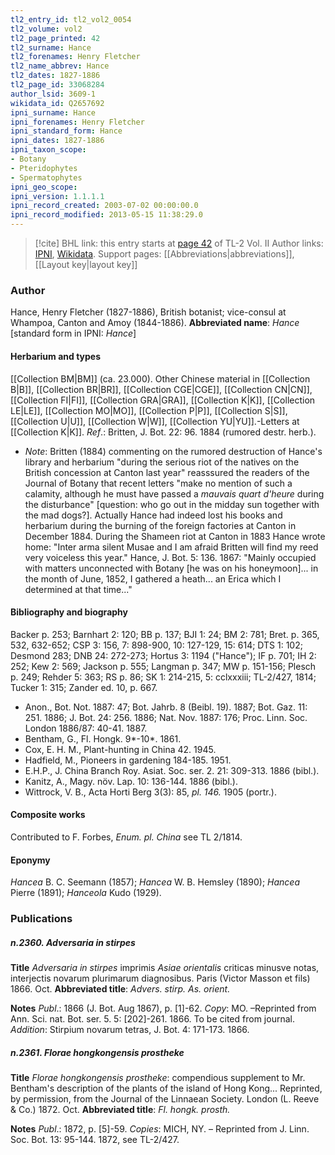 ```yaml
---
tl2_entry_id: tl2_vol2_0054
tl2_volume: vol2
tl2_page_printed: 42
tl2_surname: Hance
tl2_forenames: Henry Fletcher
tl2_name_abbrev: Hance
tl2_dates: 1827-1886
tl2_page_id: 33068284
author_lsid: 3609-1
wikidata_id: Q2657692
ipni_surname: Hance
ipni_forenames: Henry Fletcher
ipni_standard_form: Hance
ipni_dates: 1827-1886
ipni_taxon_scope: 
- Botany
- Pteridophytes
- Spermatophytes
ipni_geo_scope: 
ipni_version: 1.1.1.1
ipni_record_created: 2003-07-02 00:00:00.0
ipni_record_modified: 2013-05-15 11:38:29.0
---
```


> [!cite] BHL link: this entry starts at [page 42](https://www.biodiversitylibrary.org/page/33068284) of TL-2 Vol. II
> Author links: [IPNI](https://www.ipni.org/a/3609-1), [Wikidata](https://www.wikidata.org/wiki/Q2657692). Support pages: [[Abbreviations|abbreviations]], [[Layout key|layout key]]

### Author

Hance, Henry Fletcher (1827-1886), British botanist; vice-consul at Whampoa, Canton and Amoy (1844-1886). 
**Abbreviated name**: *Hance* \[standard form in IPNI: *Hance*\]

#### Herbarium and types

[[Collection BM|BM]] (ca. 23.000). Other Chinese material in [[Collection B|B]], [[Collection BR|BR]], [[Collection CGE|CGE]], [[Collection CN|CN]], [[Collection FI|FI]], [[Collection GRA|GRA]], [[Collection K|K]], [[Collection LE|LE]], [[Collection MO|MO]], [[Collection P|P]], [[Collection S|S]], [[Collection U|U]], [[Collection W|W]], [[Collection YU|YU]].-Letters at [[Collection K|K]].
*Ref*.: Britten, J. Bot. 22: 96. 1884 (rumored destr. herb.).
- *Note*: Britten (1884) commenting on the rumored destruction of Hance's library and herbarium "during the serious riot of the natives on the British concession at Canton last year" reasssured the readers of the Journal of Botany that recent letters "make no mention of such a calamity, although he must have passed a *mauvais quart d'heure* during the disturbance" \[question: who go out in the midday sun together with the mad dogs?\]. Actually Hance had indeed lost his books and herbarium during the burning of the foreign factories at Canton in December 1884. During the Shameen riot at Canton in 1883 Hance wrote home: "Inter arma silent Musae and I am afraid Britten will find my reed very voiceless this year." Hance, J. Bot. 5: 136. 1867: "Mainly occupied with matters unconnected with Botany \[he was on his honeymoon\]... in the month of June, 1852, I gathered a heath... an Erica which I determined at that time..."

#### Bibliography and biography

Backer p. 253; Barnhart 2: 120; BB p. 137; BJI 1: 24; BM 2: 781; Bret. p. 365, 532, 632-652; CSP 3: 156, 7: 898-900, 10: 127-129, 15: 614; DTS 1: 102; Desmond 283; DNB 24: 272-273; Hortus 3: 1194 ("Hance"); IF p. 701; IH 2: 252; Kew 2: 569; Jackson p. 555; Langman p. 347; MW p. 151-156; Plesch p. 249; Rehder 5: 363; RS p. 86; SK 1: 214-215, 5: cclxxxiii; TL-2/427, 1814; Tucker 1: 315; Zander ed. 10, p. 667.
- Anon., Bot. Not. 1887: 47; Bot. Jahrb. 8 (Beibl. 19). 1887; Bot. Gaz. 11: 251. 1886; J. Bot. 24: 256. 1886; Nat. Nov. 1887: 176; Proc. Linn. Soc. London 1886/87: 40-41. 1887.
- Bentham, G., Fl. Hongk. 9\*-10\*. 1861.
- Cox, E. H. M., Plant-hunting in China 42. 1945.
- Hadfield, M., Pioneers in gardening 184-185. 1951.
- E.H.P., J. China Branch Roy. Asiat. Soc. ser. 2. 21: 309-313. 1886 (bibl.).
- Kanitz, A., Magy. növ. Lap. 10: 136-144. 1886 (bibl.).
- Wittrock, V. B., Acta Horti Berg 3(3): 85, *pl. 146.* 1905 (portr.).

#### Composite works

Contributed to F. Forbes, *Enum. pl. China* see TL 2/1814.

#### Eponymy

*Hancea* B. C. Seemann (1857); *Hancea* W. B. Hemsley (1890); *Hancea* Pierre (1891); *Hanceola* Kudo (1929).

### Publications

##### n.2360. Adversaria in stirpes

**Title**
*Adversaria in stirpes* imprimis *Asiae orientalis* criticas minusve notas, interjectis novarum plurimarum diagnosibus. Paris (Victor Masson et fils) 1866. Oct.
**Abbreviated title**: *Advers. stirp. As. orient.*

**Notes**
*Publ*.: 1866 (J. Bot. Aug 1867), p. \[1\]-62. *Copy*: MO. –Reprinted from Ann. Sci. nat. Bot. ser. 5. 5: \[202\]-261. 1866. To be cited from journal.
*Addition*: Stirpium novarum tetras, J. Bot. 4: 171-173. 1866.

##### n.2361. Florae hongkongensis prostheke

**Title**
*Florae hongkongensis prostheke*: compendious supplement to Mr. Bentham's description of the plants of the island of Hong Kong... Reprinted, by permission, from the Journal of the Linnaean Society. London (L. Reeve & Co.) 1872. Oct.
**Abbreviated title**: *Fl. hongk. prosth.*

**Notes**
*Publ*.: 1872, p. \[5\]-59. *Copies*: MICH, NY. – Reprinted from J. Linn. Soc. Bot. 13: 95-144. 1872, see TL-2/427.

